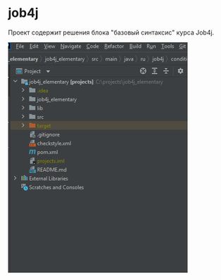 # job4j
Проект содержит решения блока "базовый синтаксис" курса Job4j.

![Image of Yaktocat](https://github.com/anquil/job4j_elementary/blob/master/images/%D1%81%D1%85%D0%B5%D0%BC%D0%B0%20%D0%BF%D1%80%D0%BE%D0%B5%D0%BA%D1%82%D0%B0.png)
